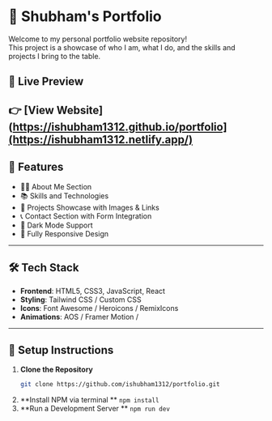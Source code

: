 # 💼 Shubham's Portfolio

Welcome to my personal portfolio website repository!  
This project is a showcase of who I am, what I do, and the skills and projects I bring to the table.

## 🚀 Live Preview

👉 [View Website](https://ishubham1312.github.io/portfolio](https://ishubham1312.netlify.app/) 
---

## 📌 Features

- 🧑‍💻 About Me Section
- 📚 Skills and Technologies
- 💼 Projects Showcase with Images & Links
- 📞 Contact Section with Form Integration
- 🌙 Dark Mode Support
- 📱 Fully Responsive Design

---

## 🛠️ Tech Stack

- **Frontend**: HTML5, CSS3, JavaScript, React
- **Styling**: Tailwind CSS / Custom CSS
- **Icons**: Font Awesome / Heroicons / RemixIcons
- **Animations**: AOS / Framer Motion / 

---

## 🧩 Setup Instructions

1. **Clone the Repository**
   ```bash
   git clone https://github.com/ishubham1312/portfolio.git
2. **Install NPM via terminal **
    `npm install`
3. **Run a Development Server **
   `npm run dev`
